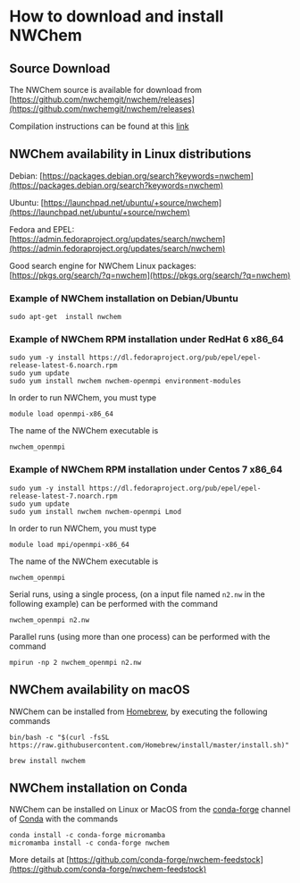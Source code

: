 # How to download and install NWChem

## Source Download

The NWChem source is available for download from
[https://github.com/nwchemgit/nwchem/releases](https://github.com/nwchemgit/nwchem/releases)

Compilation instructions can be found at this [link](Compiling-NWChem)

## NWChem availability in Linux distributions

Debian: [https://packages.debian.org/search?keywords=nwchem](https://packages.debian.org/search?keywords=nwchem)

Ubuntu: [https://launchpad.net/ubuntu/+source/nwchem](https://launchpad.net/ubuntu/+source/nwchem)

Fedora and EPEL: [https://admin.fedoraproject.org/updates/search/nwchem](https://admin.fedoraproject.org/updates/search/nwchem)

Good search engine for NWChem Linux packages: [https://pkgs.org/search/?q=nwchem](https://pkgs.org/search/?q=nwchem)

### Example of NWChem installation on Debian/Ubuntu

```
sudo apt-get  install nwchem
```

### Example of NWChem RPM installation under RedHat 6 x86_64

```
sudo yum -y install https://dl.fedoraproject.org/pub/epel/epel-release-latest-6.noarch.rpm
sudo yum update
sudo yum install nwchem nwchem-openmpi environment-modules
```
In order to run NWChem, you must type
```
module load openmpi-x86_64
```
The name of the NWChem executable is
```
nwchem_openmpi
```

### Example of NWChem RPM installation under Centos 7 x86_64

```
sudo yum -y install https://dl.fedoraproject.org/pub/epel/epel-release-latest-7.noarch.rpm
sudo yum update
sudo yum install nwchem nwchem-openmpi Lmod
```
In order to run NWChem, you must type
```
module load mpi/openmpi-x86_64
```
The name of the NWChem executable is
```
nwchem_openmpi
```
Serial runs, using a single process, (on a input file named `n2.nw` in the following example) can be performed with the command
```
nwchem_openmpi n2.nw
```
Parallel runs (using more than one process) can be performed with the command
```
mpirun -np 2 nwchem_openmpi n2.nw
```

## NWChem availability on macOS

NWChem can be installed from [Homebrew](https://brew.sh/), by executing the following commands  
```
bin/bash -c "$(curl -fsSL https://raw.githubusercontent.com/Homebrew/install/master/install.sh)"

brew install nwchem
```

## NWChem installation on Conda

NWChem can be installed  on Linux or MacOS from the [conda-forge](https://conda-forge.org/) channel of [Conda](https://docs.conda.io) with the commands
```
conda install -c conda-forge micromamba
micromamba install -c conda-forge nwchem
```
More details at [https://github.com/conda-forge/nwchem-feedstock](https://github.com/conda-forge/nwchem-feedstock)

